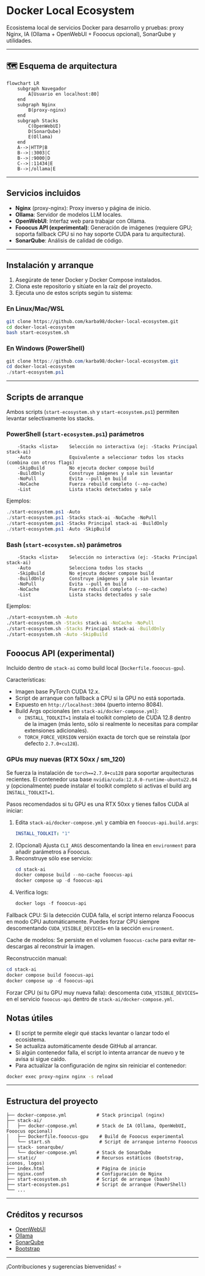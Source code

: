# Docker Local Ecosystem

Ecosistema local de servicios Docker para desarrollo y pruebas: proxy Nginx, IA (Ollama + OpenWebUI + Fooocus opcional), SonarQube y utilidades.

---

## 🗺️ Esquema de arquitectura

```mermaid
flowchart LR
    subgraph Navegador
        A[Usuario en localhost:80]
    end
    subgraph Nginx
        B(proxy-nginx)
    end
    subgraph Stacks
        C(OpenWebUI)
        D(SonarQube)
        E(Ollama)
    end
    A-->|HTTP|B
    B-->|:3003|C
    B-->|:9000|D
    C-->|:11434|E
    B-->|/ollama|E
```

---

## Servicios incluidos

- **Nginx** (proxy-nginx): Proxy inverso y página de inicio.
- **Ollama**: Servidor de modelos LLM locales.
- **OpenWebUI**: Interfaz web para trabajar con Ollama.
- **Fooocus API (experimental)**: Generación de imágenes (requiere GPU; soporta fallback CPU si no hay soporte CUDA para tu arquitectura).
- **SonarQube**: Análisis de calidad de código.

---

## Instalación y arranque

1. Asegúrate de tener Docker y Docker Compose instalados.
2. Clona este repositorio y sitúate en la raíz del proyecto.
3. Ejecuta uno de estos scripts según tu sistema:

### En Linux/Mac/WSL
```bash
git clone https://github.com/karba98/docker-local-ecosystem.git
cd docker-local-ecosystem
bash start-ecosystem.sh
```

### En Windows (PowerShell)
```powershell
git clone https://github.com/karba98/docker-local-ecosystem.git
cd docker-local-ecosystem
./start-ecosystem.ps1
```

---

## Scripts de arranque

Ambos scripts (`start-ecosystem.sh` y `start-ecosystem.ps1`) permiten levantar selectivamente los stacks.

### PowerShell (`start-ecosystem.ps1`) parámetros

```
    -Stacks <lista>    Selección no interactiva (ej: -Stacks Principal stack-ai)
    -Auto              Equivalente a seleccionar todos los stacks (combina con otros flags)
    -SkipBuild         No ejecuta docker compose build
    -BuildOnly         Construye imágenes y sale sin levantar
    -NoPull            Evita --pull en build
    -NoCache           Fuerza rebuild completo (--no-cache)
    -List              Lista stacks detectados y sale
```

Ejemplos:

```powershell
./start-ecosystem.ps1 -Auto
./start-ecosystem.ps1 -Stacks stack-ai -NoCache -NoPull
./start-ecosystem.ps1 -Stacks Principal stack-ai -BuildOnly
./start-ecosystem.ps1 -Auto -SkipBuild
```

### Bash (`start-ecosystem.sh`) parámetros

```
    -Stacks <lista>    Selección no interactiva (ej: -Stacks Principal stack-ai)
    -Auto              Selecciona todos los stacks
    -SkipBuild         No ejecuta docker compose build
    -BuildOnly         Construye imágenes y sale sin levantar
    -NoPull            Evita --pull en build
    -NoCache           Fuerza rebuild completo (--no-cache)
    -List              Lista stacks detectados y sale
```

Ejemplos:

```bash
./start-ecosystem.sh -Auto
./start-ecosystem.sh -Stacks stack-ai -NoCache -NoPull
./start-ecosystem.sh -Stacks Principal stack-ai -BuildOnly
./start-ecosystem.sh -Auto -SkipBuild
```

## Fooocus API (experimental)

Incluido dentro de `stack-ai` como build local (`Dockerfile.fooocus-gpu`).

Características:
- Imagen base PyTorch CUDA 12.x.
- Script de arranque con fallback a CPU si la GPU no está soportada.
- Expuesto en `http://localhost:3004` (puerto interno 8084).
- Build Args opcionales (en `stack-ai/docker-compose.yml`):
  - `INSTALL_TOOLKIT=1` instala el toolkit completo de CUDA 12.8 dentro de la imagen (más lento, sólo si realmente lo necesitas para compilar extensiones adicionales).
  - `TORCH_FORCE_VERSION` versión exacta de torch que se reinstala (por defecto `2.7.0+cu128`).

### GPUs muy nuevas (RTX 50xx / sm_120)

Se fuerza la instalación de `torch==2.7.0+cu128` para soportar arquitecturas recientes. El contenedor usa base `nvidia/cuda:12.8.0-runtime-ubuntu22.04` y (opcionalmente) puede instalar el toolkit completo si activas el build arg `INSTALL_TOOLKIT=1`.

Pasos recomendados si tu GPU es una RTX 50xx y tienes fallos CUDA al iniciar:
1. Edita `stack-ai/docker-compose.yml` y cambia en `fooocus-api.build.args`:
    ```yaml
    INSTALL_TOOLKIT: "1"
    ```
2. (Opcional) Ajusta `CLI_ARGS` descomentando la línea en `environment` para añadir parámetros a Fooocus.
3. Reconstruye sólo ese servicio:
    ```powershell
    cd stack-ai
    docker compose build --no-cache fooocus-api
    docker compose up -d fooocus-api
    ```
4. Verifica logs:
    ```powershell
    docker logs -f fooocus-api
    ```

Fallback CPU: Si la detección CUDA falla, el script interno relanza Fooocus en modo CPU automáticamente. Puedes forzar CPU siempre descomentando `CUDA_VISIBLE_DEVICES=` en la sección `environment`.

Cache de modelos: Se persiste en el volumen `fooocus-cache` para evitar re-descargas al reconstruir la imagen.

Reconstrucción manual:
```powershell
cd stack-ai
docker compose build fooocus-api
docker compose up -d fooocus-api
```

Forzar CPU (si tu GPU muy nueva falla): descomenta `CUDA_VISIBLE_DEVICES=` en el servicio `fooocus-api` dentro de `stack-ai/docker-compose.yml`.

## Notas útiles

- El script te permite elegir qué stacks levantar o lanzar todo el ecosistema.
- Se actualiza automáticamente desde GitHub al arrancar.
- Si algún contenedor falla, el script lo intenta arrancar de nuevo y te avisa si sigue caído.
- Para actualizar la configuración de nginx sin reiniciar el contenedor:

```bash
docker exec proxy-nginx nginx -s reload
```

---

## Estructura del proyecto

```text
├── docker-compose.yml           # Stack principal (nginx)
├── stack-ai/
│   ├── docker-compose.yml       # Stack de IA (Ollama, OpenWebUI, Fooocus opcional)
│   ├── Dockerfile.fooocus-gpu    # Build de Fooocus experimental
│   └── start.sh                  # Script de arranque interno Fooocus
├── stack- sonarqube/
│   └── docker-compose.yml       # Stack de SonarQube
├── static/                      # Recursos estáticos (Bootstrap, iconos, logos)
├── index.html                   # Página de inicio
├── nginx.conf                   # Configuración de Nginx
├── start-ecosystem.sh           # Script de arranque (bash)
├── start-ecosystem.ps1          # Script de arranque (PowerShell)
└── ...
```

---

## Créditos y recursos

- [OpenWebUI](https://github.com/open-webui/open-webui)
- [Ollama](https://github.com/jmorganca/ollama)
- [SonarQube](https://www.sonarqube.org/)
- [Bootstrap](https://getbootstrap.com/)

---

¡Contribuciones y sugerencias bienvenidas! ⭐